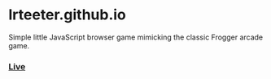 # lrteeter.github.io
Simple little JavaScript browser game mimicking the classic Frogger arcade game.

### [Live](https://lrteeter.github.io)
